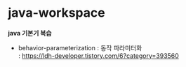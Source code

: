 # java-workspace
**java 기본기 복습**
- behavior-parameterization : 동작 파라미터화  
  : https://ldh-developer.tistory.com/6?category=393560
